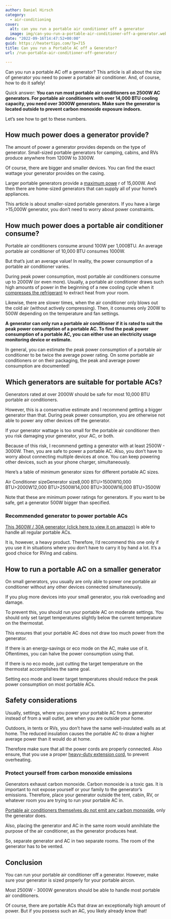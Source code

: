 ```yaml
---
author: Daniel Hirsch
category:
  - air-conditioning
cover:
  alt: can you run a portable air conditioner off a generator
  image: img/can-you-run-a-portable-air-conditioner-off-a-generator.webp
date: "2022-09-16T14:47:52+00:00"
guid: https://heatertips.com/?p=715
title: Can you run a Portable AC off a Generator?
url: /run-portable-air-conditioner-off-generator/

---
```

Can you run a portable AC off a generator? This article is all about the size of generator you need to power a portable air conditioner. And, of course, how to do it safely!

Quick answer: **You can run most portable air conditioners on 2500W AC generators. For portable air conditioners with over 14,000 BTU cooling capacity, you need over 3000W generators. Make sure the generator is located outside to prevent carbon monoxide exposure indoors.**

Let’s see how to get to these numbers.

## How much power does a generator provide?

The amount of power a generator provides depends on the type of generator. Small-sized portable generators for camping, cabins, and RVs produce anywhere from 1200W to 3300W.

Of course, there are bigger and smaller devices. You can find the exact wattage your generator provides on the casing.

Larger portable generators provide a [maximum powe](https://www.artplumbingandac.com/home-generators/how-much-power-does-your-backup-generator-produce/) r of 15,000W. And then there are home-sized generators that can supply all of your home’s appliances.

This article is about smaller-sized portable generators. If you have a large >15,000W generator, you don’t need to worry about power constraints.

## How much power does a portable air conditioner consume?

Portable air conditioners consume around 100W per 1,000BTU. An average portable air conditioner of 10,000 BTU consumes 1000W.

But that’s just an average value! In reality, the power consumption of a portable air conditioner varies.

During peak power consumption, most portable air conditioners consume up to 2000W (or even more). Usually, a portable air conditioner draws such high amounts of power in the beginning of a new cooling cycle when it [compresses the refrigerant](/how-does-a-portable-air-conditioner-work/) to extract heat from your room.

Likewise, there are slower times, when the air conditioner only blows out the cold air (without actively compressing). Then, it consumes only 200W to 500W depending on the temperature and fan settings.

**A generator can only run a portable air conditioner if it is rated to suit the peak power consumption of a portable AC. To find the peak power consumption of a portable AC, you can either use an electricity usage monitoring device or estimate.**

In general, you can estimate the peak power consumption of a portable air conditioner to be twice the average power rating. On some portable air conditioners or on their packaging, the peak and average power consumption are documented!

## Which generators are suitable for portable ACs?

Generators rated at over 2000W should be safe for most 10,000 BTU portable air conditioners.

However, this is a conservative estimate and I recommend getting a bigger generator than that. During peak power consumption, you are otherwise not able to power any other devices off the generator.

If your generator wattage is too small for the portable air conditioner then you risk damaging your generator, your AC, or both.

Because of this risk, I recommend getting a generator with at least 2500W - 3000W. Then, you are safe to power a portable AC. Also, you don’t have to worry about connecting multiple devices at once. You can keep powering other devices, such as your phone charger, simultaneously.

Here’s a table of minimum generator sizes for different portable AC sizes.

Air Conditioner sizeGenerator size8,000 BTU>1500W10,000 BTU>2000W12,000 BTU>2500W14,000 BTU>3000W16,000 BTU>3500W

Note that these are minimum power ratings for generators. If you want to be safe, get a generator 500W bigger than specified.

### Recommended generator to power portable ACs

[This 3600W / 30A generator (click here to view it on amazon)](https://amzn.to/3DDEQ54) is able to handle all regular portable ACs.

It is, however, a heavy product. Therefore, I’d recommend this one only if you use it in situations where you don’t have to carry it by hand a lot. It’s a good choice for RVing and cabins.

## How to run a portable AC on a smaller generator

On small generators, you usually are only able to power one portable air conditioner without any other devices connected simultaneously.

If you plug more devices into your small generator, you risk overloading and damage.

To prevent this, you should run your portable AC on moderate settings. You should only set target temperatures slightly below the current temperature on the thermostat.

This ensures that your portable AC does not draw too much power from the generator.

If there is an energy-savings or eco mode on the AC, make use of it. Oftentimes, you can halve the power consumption using that.

If there is no eco mode, just cutting the target temperature on the thermostat accomplishes the same goal.

Setting eco mode and lower target temperatures should reduce the peak power consumption on most portable ACs.

## Safety considerations

Usually, settings, where you power your portable AC from a generator instead of from a wall outlet, are when you are outside your home.

Outdoors, in tents or RVs, you don’t have the same well-insulated walls as at home. The reduced insulation causes the portable AC to draw a higher average power than it would do at home.

Therefore make sure that all the power cords are properly connected. Also ensure, that you use a proper [heavy-duty extension cord](/can-you-use-extension-cord-with-portable-air-conditioner/), to prevent overheating.

### Protect yourself from carbon monoxide emissions

Generators exhaust carbon monoxide. Carbon monoxide is a toxic gas. It is important to not expose yourself or your family to the generator’s emissions. Therefore, place your generator outside the tent, cabin, RV, or whatever room you are trying to run your portable AC in.

[Portable air conditioners themselves do not emit any carbon monoxide](/portable-air-conditioner-carbon-monoxide/), only the generator does.

Also, placing the generator and AC in the same room would annihilate the purpose of the air conditioner, as the generator produces heat.

So, separate generator and AC in two separate rooms. The room of the generator has to be vented.

## Conclusion

You can run your portable air conditioner off a generator. However, make sure your generator is sized properly for your portable aircon.

Most 2500W - 3000W generators should be able to handle most portable air conditioners.

Of course, there are portable ACs that draw an exceptionally high amount of power. But if you possess such an AC, you likely already know that!
